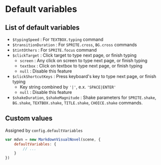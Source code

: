 # Default variables

## List of default variables

- `$typingSpeed` : For `TEXTBOX.typing` command
- `$transitionDuration` : For `SPRITE.cross`, `BG.cross` commands
- `$tintOthers` : For `SPRITE.focus` command
- `$clickTarget` : Click target to type next page, or finish typing
    - `screen` : Any click on screen to type next page, or finish typing
    - `textbox` : Click on textbox to type next page, or finish typing
    - `null` : Disable this feature
- `$clickShortcutKeys` : Press keyboard's key to type next page, or finish typing
    - Key string combined by `'|'`, e.x. `'SPACE|ENTER'`
    - `null` : Disable this feature
- `$shakeDuration`, `$shakeMagnitude` : Shake parameters for `SPRITE.shake`, `BG.shake`, `TEXTBOX.shake`, `TITLE.shake`, `CHOICE.shake` commands.

## Custom values

Assigned by `config.defaultVariables`

```javascript
var mdvn = new MarkdownVisualNovel(scene, {
    defaultVariables: {
        // ...
    }
})
```